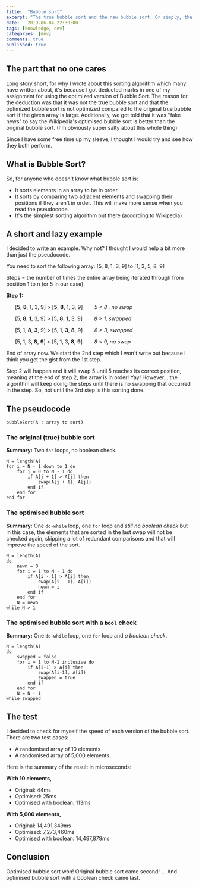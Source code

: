 ```yaml
---
title:  "Bubble sort"
excerpt: "The true bubble sort and the new bubble sort. Or simply, the original bubble sort and the optimized bubble sort."
date:   2019-06-04 22:30:00
tags: [knowledge, dev]
categories: [dev]
comments: true
published: true
---
```


## The part that no one cares
Long story short, for why I wrote about this sorting algorithm which many have written about, it's because I got deducted marks in one of my assignment for using the optimized version of Bubble Sort. The reason for the deduction was that it was not the true bubble sort and that the optimized bubble sort is not optimized compared to the original true bubble sort if the given array is large. Additionally, we got told that it was "fake news" to say the Wikipedia's optimised bubble sort is better than the original bubble sort. (I'm obviously super salty about this whole thing)

Since I have some free time up my sleeve, I thought I would try and see how they both perform.

## What is Bubble Sort?
So, for anyone who doesn't know what bubble sort is:

* It sorts elements in an array to be in order
* It sorts by comparing two adjacent elements and swapping their positions if they aren't in order. This will make more sense when you read the pseudocode.
* It's the simplest sorting algorithm out there (according to Wikipedia) 

## A short and lazy example
I decided to write an example. Why not? I thought I would help a bit more than just the pseudocode.

You need to sort the following array: [5, 8, 1, 3, 9] to [1, 3, 5, 8, 9]

Steps = the number of times the entire array being iterated through from position 1 to n (or 5 in our case).

**Step 1:**

&nbsp;&nbsp;&nbsp;&nbsp;&nbsp;&nbsp;[**5**, **8**, 1, 3, 9] > [**5**, **8**, 1, 3, 9] &nbsp;&nbsp;&nbsp;&nbsp;&nbsp;&nbsp; *5 < 8 , no swap*

&nbsp;&nbsp;&nbsp;&nbsp;&nbsp;&nbsp;[5, **8**, **1**, 3, 9] > [5, **8**, **1**, 3, 9] &nbsp;&nbsp;&nbsp;&nbsp;&nbsp;&nbsp; *8 > 1, swapped*

&nbsp;&nbsp;&nbsp;&nbsp;&nbsp;&nbsp;[5, 1, **8**, **3**, 9] > [5, 1, **3**, **8**, 9] &nbsp;&nbsp;&nbsp;&nbsp;&nbsp;&nbsp; *8 > 3, swapped*

&nbsp;&nbsp;&nbsp;&nbsp;&nbsp;&nbsp;[5, 1, 3, **8**, **9**] > [5, 1, 3, **8**, **9**] &nbsp;&nbsp;&nbsp;&nbsp;&nbsp;&nbsp; *8 < 9, no swap*


End of array now. We start the 2nd step which I won't write out because I think you get the gist from the 1st step.

Step 2 will happen and it will swap 5 until 5 reaches its correct position, meaning at the end of step 2, the array is in order! Yay! 
However... the algorithm will keep doing the steps until there is no swapping that occurred in the step. So, not until the 3rd step is this sorting done.

## The pseudocode
```
bubbleSort(A : array to sort)
```

### The original (true) bubble sort
**Summary:** Two `for` loops, no boolean check.

```
N = length(A)
for i = N - 1 down to 1 do
    for j = 0 to N - 1 do
        if A[j + 1] > A[j] then
            swap(A[j + 1], A[j])
        end if
    end for
end for
```

### The optimised bubble sort
**Summary:** One `do-while` loop, one `for` loop and *still no boolean check* but in this case, the elements that are sorted in the last swap will not be checked again, skipping a lot of redundant comparisons and that will improve the speed of the sort.

```
N = length(A)
do
    newn = 0
    for i = 1 to N - 1 do
        if A[i - 1] > A[i] then
            swap(A[i - 1], A[i])
            newn = i
        end if
    end for
    N = newn
while N > 1
```

### The optimised bubble sort with a `bool` check
**Summary:** One `do-while` loop, one `for` loop and *a boolean check*.

```
N = length(A)
do
    swapped = false
    for i = 1 to N-1 inclusive do
        if A[i-1] > A[i] then
            swap(A[i-1], A[i])
            swapped = true
        end if
    end for
    N = N - 1
while swapped
```

## The test
I decided to check for myself the speed of each version of the bubble sort. There are two test cases:
* A randomised array of 10 elements
* A randomised array of 5,000 elements

Here is the summary of the result in microseconds:

**With 10 elements,**
+ Original: 44ms
+ Optimised: 25ms
+ Optimised with boolean: 113ms

**With 5,000 elements,**
+ Original: 14,491,349ms
+ Optimised: 7,273,460ms
+ Optimised with boolean: 14,497,879ms

## Conclusion
Optimised bubble sort won! Original bubble sort came second! ... And optimised bubble sort with a boolean check came last.
